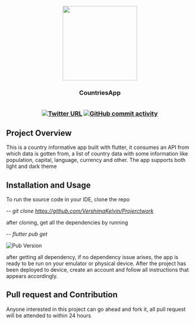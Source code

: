 <p align="center">
   <img src="assets/splash.png", width="200">
</p>
<h3 align="center">CountriesApp</>
<br/><br/>  
<div align="center">


<a href="">![Twitter URL](https://img.shields.io/twitter/url?style=social&url=https%3A%2F%2Ftwitter.com%2Fvershimakelvin)</a>
<a href="">![GitHub commit activity](https://img.shields.io/github/commit-activity/m/VershimaKelvin/Projerctwork)</a>

</div>


## Project Overview


This is a country informative app built with flutter, it consumes an API from which data is gotten from, a list of country data with some information like population, capital, language, currency and other. The app supports both light and dark theme


## Installation and Usage
To run the source code in your IDE, clone the repo

*--  git clone https://github.com/VershimaKelvin/Projerctwork*

after cloning, get all the dependencies by running

*-- flutter pub get*

![Pub Version](https://img.shields.io/pub/v/firebase)



after getting all dependency, if no dependency issue arises, the app is ready to be run on your emulator or physical device. After the project has been deployed to device, create an account and follow all instructions that appears accordingly.




## Pull request and Contribution
Anyone interested in this project can go ahead and fork it, all pull request will be attended to within 24 hours